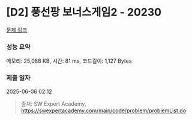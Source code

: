 # [D2] 풍선팡 보너스게임2 - 20230 

[문제 링크](https://swexpertacademy.com/main/code/problem/problemDetail.do?contestProbId=AY3FFOTaN7EDFAXh) 

### 성능 요약

메모리: 25,088 KB, 시간: 81 ms, 코드길이: 1,127 Bytes

### 제출 일자

2025-06-06 02:12



> 출처: SW Expert Academy, https://swexpertacademy.com/main/code/problem/problemList.do